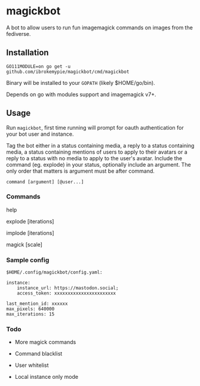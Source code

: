 # magickbot

A bot to allow users to run fun imagemagick commands on images from the fediverse.

## Installation

`GO111MODULE=on go get -u github.com/ibrokemypie/magickbot/cmd/magickbot`

Binary will be installed to your `GOPATH` (likely $HOME/go/bin).

Depends on go with modules support and imagemagick v7+.

## Usage

Run `magickbot`, first time running will prompt for oauth authentication for your bot user and instance.

Tag the bot either in a status containing media, a reply to a status containing media, a status containing mentions of users to apply to their avatars or a reply to a status with no media to apply to the user's avatar. Include the command (eg. explode) in your status, optionally include an argument. The only order that matters is argument must be after command.

`command [argument] [@user...]`

### Commands

help

explode [iterations]

implode [iterations]

magick [scale]

### Sample config

`$HOME/.config/magickbot/config.yaml:`

```
instance:
    instance_url: https://mastodon.social;
    access_token: xxxxxxxxxxxxxxxxxxxxxxx

last_mention_id: xxxxxx
max_pixels: 640000
max_iterations: 15
```

### Todo

- More magick commands

- Command blacklist

- User whitelist

- Local instance only mode
